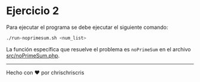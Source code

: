 # Ejercicio 2

Para ejecutar el programa se debe ejecutar el siguiente comando:

```bash
./run-noprimesum.sh <num_list>
```

La función específica que resuelve el problema es `noPrimeSum` en el archivo [src/noPrimeSum.php](src/noPrimeSum.php).

---
Hecho con :heart: por chrischriscris
